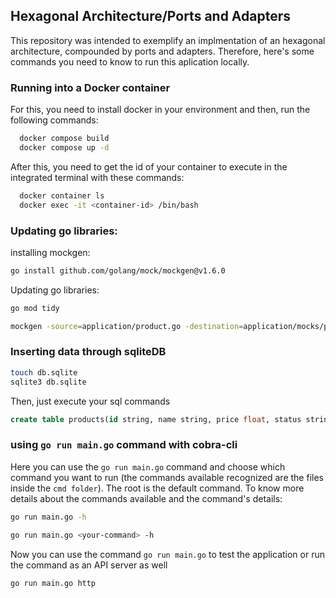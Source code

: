 ## Hexagonal Architecture/Ports and Adapters
This repository was intended to exemplify an implmentation of an hexagonal architecture, compounded by ports and adapters.
Therefore, here's some commands you need to know to run this aplication locally.

### Running into a Docker container
For this, you need to install docker in your environment and then, run the following commands:
```bash
  docker compose build
  docker compose up -d
```
After this, you need to get the id of your container to execute in the integrated terminal with these commands:
```bash
  docker container ls
  docker exec -it <container-id> /bin/bash
```
### Updating go libraries:
installing mockgen:
```bash
go install github.com/golang/mock/mockgen@v1.6.0
```

Updating go libraries:
```bash
go mod tidy
```

```bash
mockgen -source=application/product.go -destination=application/mocks/product_mock.go application
```

### Inserting data through sqliteDB
```bash
touch db.sqlite
sqlite3 db.sqlite
```
Then, just execute your sql commands
```sql
create table products(id string, name string, price float, status string);
```


<!-- ### initializing cobra-cli
Check if there are a cobra-init module into your `go/bin` folder, and then run the following command to initialize the cli into the project:
```bash
cobra-cli init
```
Now you can use the command `cobra-cli -h` to explore the
```bash
cobra-cli init
``` -->

### using `go run main.go` command with cobra-cli
Here you can use the `go run main.go` command and choose which command you want to run (the commands available recognized are the files inside the `cmd folder`). The root is the default command.
To know more details about the commands available and the command's details:
```bash
go run main.go -h
```
```bash
go run main.go <your-command> -h
```
Now you can use the command `go run main.go` to test the application or run the command as an API server as well
```bash
go run main.go http
```
